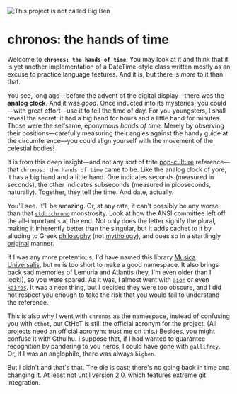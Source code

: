 ﻿![This project is not called Big Ben](https://upload.wikimedia.org/wikipedia/commons/a/a6/Big_Ben_Clock_Face.jpg)

chronos: the hands of time
==========================

Welcome to **`chronos: the hands of time`**. You may look at it and think that it is yet another implementation of a DateTime-style class written mostly as an excuse to practice language features. And it is, but there is *more* to it than that.

You see, long ago—before the advent of the digital display—there was the **analog clock**. And it was *good*. Once inducted into its mysteries, you could—with great effort—use it to tell the time of day. For you youngsters, I shall reveal the secret:  it had a big hand for hours and a little hand for minutes. Those were the selfsame, eponymous *hands of time*. Merely by observing their positions—carefully measuring their angles against the handy guide at the circumference—you could align yourself with the movement of the celestial bodies!

It is from this deep insight—and not any sort of trite [pop-culture](https://en.wikipedia.org/wiki/Manos:_The_Hands_of_Fate) reference—that `chronos: the hands of time` came to be. Like the analog clock of yore, it has a big hand and a little hand. One indicates seconds (measured in seconds), the other indicates subseconds (measured in picoseconds, naturally). Together, they tell the time. And date, actually.

You'll see. It'll be amazing. Or, at any rate, it can't possibly be any worse than that [`std::chrono`](https://en.cppreference.com/w/cpp/header/chrono) monstrosity. Look at how the ANSI committee left off the all-important `s` at the end. Not only does the letter signify the plural, making it inherently better than the singular, but it adds cachet to it by alluding to Greek [philosophy](https://en.wikipedia.org/wiki/Chronos) (not [mythology](https://en.wikipedia.org/wiki/Cronus)), and does so in a startlingly [original](http://lmgtfy.com/?q=chronos+the+hands+of+time) manner.

If I was any more pretentious, I'd have named this library [Musica Universalis](https://en.wikipedia.org/wiki/Musica_universalis), but `mu` is too short to make a good namespace. It also brings back sad memories of Lemuria and Atlantis (hey, I'm even older than I look!), so you were spared. As it was, I almost went with [`aion`](https://en.wikipedia.org/wiki/Aion_(deity)) or even [`kairos`](https://en.wikipedia.org/wiki/Kairos). It was a near thing, but I decided they were too obscure, and I did not respect you enough to take the risk that you would fail to understand the reference.

This is also why I went with `chronos` as the namespace, instead of confusing you with `cthot`, but CtHoT is still the official  acronym for the project. (All projects need an official acronym: trust me on this.) Besides, you might confuse it with Cthulhu. I suppose that, if I had wanted to guarantee recognition by pandering to you nerds, I could have gone with `gallifrey`. Or, if I was an anglophile, there was always `bigben`. 

But I didn't and that's that. The die is cast; there's no going back in time and changing it. At least not until version 2.0, which features extreme git integration.


